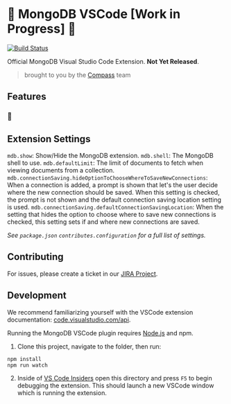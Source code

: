 # :construction: MongoDB VSCode [Work in Progress] :construction:

[![Build Status](https://dev.azure.com/team-compass/team-compass/_apis/build/status/mongodb-js.vscode?branchName=master)](https://dev.azure.com/team-compass/team-compass/_build/latest?definitionId=4&branchName=master)

Official MongoDB Visual Studio Code Extension. **Not Yet Released**.

> brought to you by the [Compass](https://github.com/mongodb-js/compass) team

## Features

### :construction:

## Extension Settings

`mdb.show`: Show/Hide the MongoDB extension.
`mdb.shell`: The MongoDB shell to use.
`mdb.defaultLimit`: The limit of documents to fetch when viewing documents from a collection.
`mdb.connectionSaving.hideOptionToChooseWhereToSaveNewConnections`: When a connection is added, a prompt is shown that let's the user decide where the new connection should be saved. When this setting is checked, the prompt is not shown and the default connection saving location setting is used.
`mdb.connectionSaving.defaultConnectionSavingLocation`: When the setting that hides the option to choose where to save new connections is checked, this setting sets if and where new connections are saved.

*See `package.json` `contributes.configuration` for a full list of settings.*

## Contributing

For issues, please create a ticket in our [JIRA
Project](https://jira.mongodb.org/browse/VSCODE).

## Development

We recommend familiarizing yourself with the VSCode extension documentation:
[code.visualstudio.com/api](https://code.visualstudio.com/api).

Running the MongoDB VSCode plugin requires [Node.js](https://nodejs.org) and npm.

1. Clone this project, navigate to the folder, then run:
```shell
npm install
npm run watch
```

2. Inside of [VS Code Insiders](https://code.visualstudio.com/insiders/) open this directory and press `F5` to begin debugging the extension. This should launch a new VSCode window which is running the extension.
